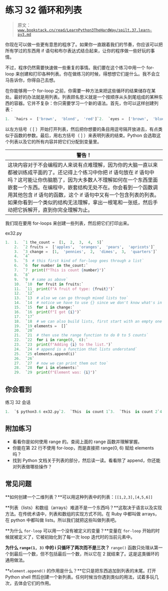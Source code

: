 # 练习 32 循环和列表

> 原文：[`www.bookstack.cn/read/LearnPython3TheHardWay/spilt.37.learn-py3.md`](https://www.bookstack.cn/read/LearnPython3TheHardWay/spilt.37.learn-py3.md)

你现在可以做一些更有意思的程序了。如果你一直跟着我们的节奏，你应该可以把所有学过的东西用 if 语句和布尔表达式结合起来，让你的程序做一些好玩的事情。

不过，程序仍然需要快速做一些重复的事情。我们要在这个练习中用一个 for-loop 来创建和打印各种列表。你在做练习的时候，得想想它们是什么。我不会立马告诉你，你得自己去想。

在你能够用一个 for-loop 之前，你需要一种方法来把这些循环的结果储存在某处。最好的办法就是用列表。列表顾名思义就是一个按顺序从头到尾组成的某种东西的容器。它并不复杂：你只需要学习一个新的语法。首先，你可以这样创建列表：

```py
1.  `hairs =  ['brown',  'blond',  'red']`2.  `eyes =  ['brown',  'blue',  'green'] weights =  [1,  2,  3,  4]`
```

以左方括号（ [ ）开始打开列表，然后把你想要的条目用逗号隔开放进去，有点类似于函数的参数。最后，用右方括号（ ] ）来表明列表的结束。Python 会选取这个列表以及它的所有内容并把它们分配到变量里。

| **警告！** |
| --- |
| 这块内容对于不会编程的人来说有点难理解，因为你的大脑一直以来都被训练成平面的了。还记得上个练习中你把 if 语句放在 if 语句中吗？这可能让你伤脑筋了，因为大多数人不理解如何在一个东西里面嵌套一个东西。在编程中，嵌套结构无处不在。你会看到一个函数调用其他包含 if 语句的函数，这个 if 语句中又有一个包含列表的列表。如果你看到一个类似的结构无法理解，拿出一根笔和一张纸，然后手动把它拆解开，直到你完全理解为止。 |

我们现在要用 for-loops 来创建一些列表，然后把它们打印出来。

ex32.py

```py
1.  1.  `1 the_count =  [1,  2,  3,  4,  5]`
    2.  `2 fruits =  ['apples',  'oranges',  'pears',  'apricots']`
    3.  `3 change =  [1,  'pennies',  2,  'dimes',  3,  'quarters']`
    4.  `4`
    5.  `5  # this first kind of for-loop goes through a list`
    6.  `6  for number in the_count:`
    7.  `7  print(f"This is count {number}")`
    8.  `8`
    9.  `9  # same as above`
    10.  `10  for fruit in fruits:`
    11.  `11  print(f"A fruit of type: {fruit}")`
    12.  `12`
    13.  `13  # also we can go through mixed lists too`
    14.  `14  # notice we have to use {} since we don't know what's in it`
    15.  `15  for i in change:`
    16.  `16  print(f"I got {i}")`
    17.  `17`
    18.  `18  # we can also build lists, first start with an empty one`
    19.  `19 elements =  []`
    20.  `20`
    21.  `21  # then use the range function to do 0 to 5 counts`
    22.  `22  for i in range(0,  6):`
    23.  `23  print(f"Adding {i} to the list.")`
    24.  `24  # append is a function that lists understand`
    25.  `25 elements.append(i)`
    26.  `26`
    27.  `27  # now we can print them out too`
    28.  `28  for i in elements:`
    29.  `29  print(f"Element was: {i}")`
```

## 你会看到

练习 32 会话

```py
1.  `$ python3.6 ex32.py`2.  `This  is count 1`3.  `This  is count 2`4.  `This  is count 3`5.  `This  is count 4`6.  `This  is count 5`7.  `A fruit of type: apples`8.  `A fruit of type: oranges`9.  `A fruit of type: pears`10.  `A fruit of type: apricots`11.  `I got 1`12.  `I got pennies`13.  `I got 2`14.  `I got dimes`15.  `I got 3`16.  `I got quarters`17.  `Adding  0 to the list.`18.  `Adding  1 to the list.` 19.  `Adding  2 to the list.`20.  `Adding  3 to the list.` 21.  `Adding  4 to the list.`22.  `Adding  5 to the list.` 23.  `Element was:  0`24.  `Element was:  1`25.  `Element was:  2`26.  `Element was:  3`27.  `Element was:  4`28.  `Element was:  5`
```

## 附加练习

*   看看你是如何使用 range 的。查阅上面的 range 函数并理解掌握。
*   你能在第 22 行不使用 for-loop，而是直接把 range(0, 6) 赋给 elements 吗？
*   找到 Python 文档关于列表的部分，然后读一读。看看除了 append，你还能对列表做哪些操作？

## 常见问题

**如何创建一个二维列表？**可以用这种列表中的列表：`[[1,2,3],[4,5,6]]`

**列表（lists）和数组（arrays）难道不是一个东西吗？**这取决于语言以及实现方法。在传统术语中，列表和数组的实现方式不同。在 Ruby 中都叫做 arrays，在 python 中都叫做 lists。所以我们就把这些叫做列表吧。

**为什么 `for-loop` 可以用一个没有被定义的变量？**变量在 `for-loop` 开始的时候就被定义了，它被初始化到了每一次 loop 迭代时的当前元素中。

**为什么 `range(1, 3)` 中的 i 只循环了两次而不是三次？** `range()` 函数只处理从第一个到最后一个数，但不包括最后一个数，所以它在 2 就结束了。这是这类循环的通用做法。

**`element.append()` 的作用是什么？**它只是把东西追加到列表的末尾。打开 Python shell 然后创建一个新列表。任何时候当你遇到类似的用法，试着多玩几次，去体会它们的作用。